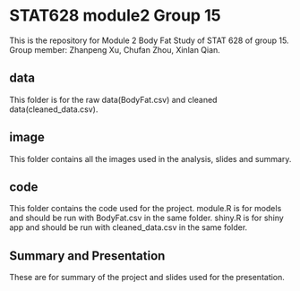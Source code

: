 # STAT628 module2 Group 15

This is the repository for Module 2 Body Fat Study of STAT 628 of group 15. Group member: Zhanpeng Xu, Chufan Zhou, Xinlan Qian. 

## data
This folder is for the raw data(BodyFat.csv) and cleaned data(cleaned_data.csv).

## image
This folder contains all the images used in the analysis, slides and summary.

## code
This folder contains the code used for the project. module.R is for models and should be run with BodyFat.csv in the same folder. shiny.R is for shiny app and should be run with cleaned_data.csv in the same folder.

## Summary and Presentation
These are for summary of the project and slides used for the presentation.
